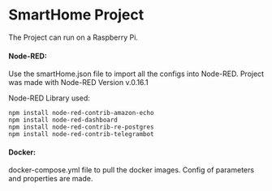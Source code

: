 # SmartHome Project

The Project can run on a Raspberry Pi. 

#### Node-RED:
Use the smartHome.json file to import all the configs into Node-RED. Project was made with Node-RED Version v.0.16.1

Node-RED Library used:

```
npm install node-red-contrib-amazon-echo
npm install node-red-dashboard
npm install node-red-contrib-re-postgres
npm install node-red-contrib-telegrambot
```

#### Docker:
docker-compose.yml file to pull the docker images. Config of parameters and properties are made.
